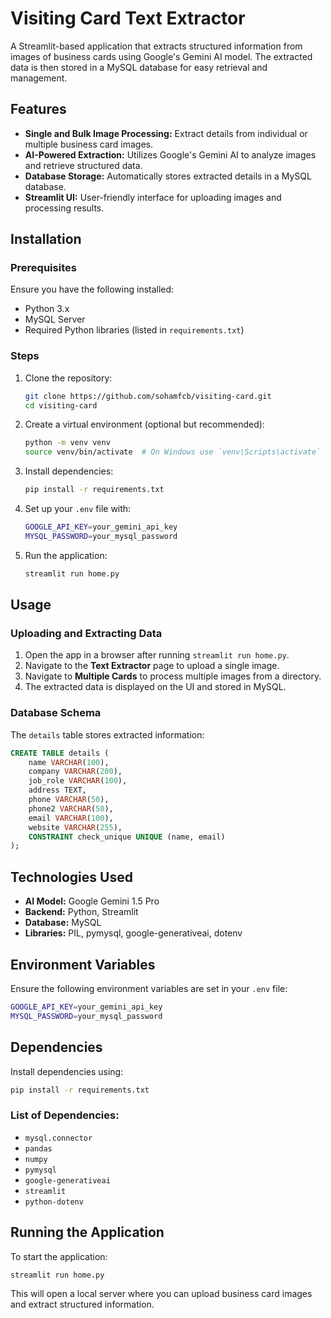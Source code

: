 # Visiting Card Text Extractor

A Streamlit-based application that extracts structured information from images of business cards using Google's Gemini AI model. The extracted data is then stored in a MySQL database for easy retrieval and management.

## Features
- **Single and Bulk Image Processing:** Extract details from individual or multiple business card images.
- **AI-Powered Extraction:** Utilizes Google's Gemini AI to analyze images and retrieve structured data.
- **Database Storage:** Automatically stores extracted details in a MySQL database.
- **Streamlit UI:** User-friendly interface for uploading images and processing results.

## Installation
### Prerequisites
Ensure you have the following installed:
- Python 3.x
- MySQL Server
- Required Python libraries (listed in `requirements.txt`)

### Steps
1. Clone the repository:
   ```sh
   git clone https://github.com/sohamfcb/visiting-card.git
   cd visiting-card
   ```
2. Create a virtual environment (optional but recommended):
   ```sh
   python -m venv venv
   source venv/bin/activate  # On Windows use `venv\Scripts\activate`
   ```
3. Install dependencies:
   ```sh
   pip install -r requirements.txt
   ```
4. Set up your `.env` file with:
   ```sh
   GOOGLE_API_KEY=your_gemini_api_key
   MYSQL_PASSWORD=your_mysql_password
   ```
5. Run the application:
   ```sh
   streamlit run home.py
   ```

## Usage
### Uploading and Extracting Data
1. Open the app in a browser after running `streamlit run home.py`.
2. Navigate to the **Text Extractor** page to upload a single image.
3. Navigate to **Multiple Cards** to process multiple images from a directory.
4. The extracted data is displayed on the UI and stored in MySQL.

### Database Schema
The `details` table stores extracted information:
```sql
CREATE TABLE details (
    name VARCHAR(100),
    company VARCHAR(200),
    job_role VARCHAR(100),
    address TEXT,
    phone VARCHAR(50),
    phone2 VARCHAR(50),
    email VARCHAR(100),
    website VARCHAR(255),
    CONSTRAINT check_unique UNIQUE (name, email)
);
```

## Technologies Used
- **AI Model:** Google Gemini 1.5 Pro
- **Backend:** Python, Streamlit
- **Database:** MySQL
- **Libraries:** PIL, pymysql, google-generativeai, dotenv

## Environment Variables
Ensure the following environment variables are set in your `.env` file:
```sh
GOOGLE_API_KEY=your_gemini_api_key
MYSQL_PASSWORD=your_mysql_password
```

## Dependencies
Install dependencies using:
```sh
pip install -r requirements.txt
```
### List of Dependencies:
- `mysql.connector`
- `pandas`
- `numpy`
- `pymysql`
- `google-generativeai`
- `streamlit`
- `python-dotenv`

## Running the Application
To start the application:
```sh
streamlit run home.py
```

This will open a local server where you can upload business card images and extract structured information.

